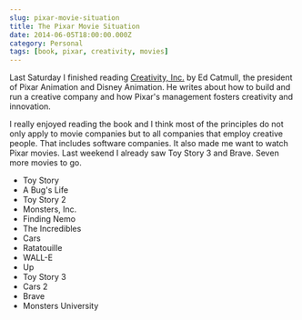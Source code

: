 ```yaml
---
slug: pixar-movie-situation
title: The Pixar Movie Situation
date: 2014-06-05T18:00:00.000Z
category: Personal
tags: [book, pixar, creativity, movies]
---
```


Last Saturday I finished reading [Creativity, Inc.](http://www.amazon.de/gp/product/0593070100/ref=as_li_ss_tl?ie=UTF8&camp=1638&creative=19454&creativeASIN=0593070100&linkCode=as2&tag=fecom-21) by Ed Catmull, the president of Pixar Animation and Disney Animation. He writes about how to build and run a creative company and how Pixar's management fosters creativity and innovation.

I really enjoyed reading the book and I think most of the principles do not only apply to movie companies but to all companies that employ creative people. That includes software companies. It also made me want to watch Pixar movies. Last weekend I already saw Toy Story 3 and Brave. Seven more movies to go.

<ul class="bucket-list">
    <li class="bucket-list__item"><span class="bucket-list__item__strike-through">Toy Story</span></li>
    <li class="bucket-list__item"><span class="bucket-list__item__strike-through">A Bug's Life</span></li>
    <li class="bucket-list__item">Toy Story 2</li>
    <li class="bucket-list__item"><span class="bucket-list__item__strike-through">Monsters, Inc.</span></li>
    <li class="bucket-list__item"><span class="bucket-list__item__strike-through">Finding Nemo</span></li>
    <li class="bucket-list__item"><span class="bucket-list__item__strike-through">The Incredibles</span></li>
    <li class="bucket-list__item">Cars</li>
    <li class="bucket-list__item"><span class="bucket-list__item__strike-through">Ratatouille</span></li>
    <li class="bucket-list__item"><span class="bucket-list__item__strike-through">WALL-E</span></li>
    <li class="bucket-list__item"><span class="bucket-list__item__strike-through">Up</span></li>
    <li class="bucket-list__item"><span class="bucket-list__item__strike-through">Toy Story 3</span></li>
    <li class="bucket-list__item">Cars 2</li>
    <li class="bucket-list__item"><span class="bucket-list__item__strike-through">Brave</span></li>
    <li class="bucket-list__item"><span class="bucket-list__item__strike-through">Monsters University</span></li>
</ul>
